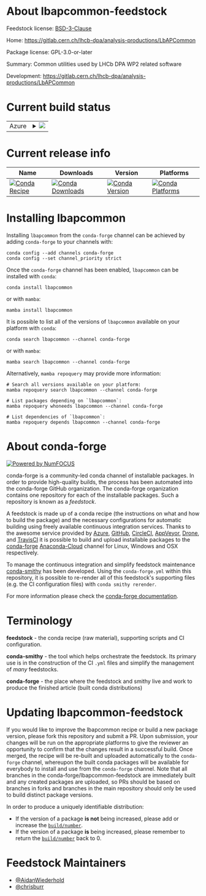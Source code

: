 About lbapcommon-feedstock
==========================

Feedstock license: [BSD-3-Clause](https://github.com/conda-forge/lbapcommon-feedstock/blob/main/LICENSE.txt)

Home: https://gitlab.cern.ch/lhcb-dpa/analysis-productions/LbAPCommon

Package license: GPL-3.0-or-later

Summary: Common utilities used by LHCb DPA WP2 related software

Development: https://gitlab.cern.ch/lhcb-dpa/analysis-productions/LbAPCommon

Current build status
====================


<table>
    
  <tr>
    <td>Azure</td>
    <td>
      <details>
        <summary>
          <a href="https://dev.azure.com/conda-forge/feedstock-builds/_build/latest?definitionId=10643&branchName=main">
            <img src="https://dev.azure.com/conda-forge/feedstock-builds/_apis/build/status/lbapcommon-feedstock?branchName=main">
          </a>
        </summary>
        <table>
          <thead><tr><th>Variant</th><th>Status</th></tr></thead>
          <tbody><tr>
              <td>linux_64_python3.10.____cpython</td>
              <td>
                <a href="https://dev.azure.com/conda-forge/feedstock-builds/_build/latest?definitionId=10643&branchName=main">
                  <img src="https://dev.azure.com/conda-forge/feedstock-builds/_apis/build/status/lbapcommon-feedstock?branchName=main&jobName=linux&configuration=linux%20linux_64_python3.10.____cpython" alt="variant">
                </a>
              </td>
            </tr><tr>
              <td>linux_64_python3.11.____cpython</td>
              <td>
                <a href="https://dev.azure.com/conda-forge/feedstock-builds/_build/latest?definitionId=10643&branchName=main">
                  <img src="https://dev.azure.com/conda-forge/feedstock-builds/_apis/build/status/lbapcommon-feedstock?branchName=main&jobName=linux&configuration=linux%20linux_64_python3.11.____cpython" alt="variant">
                </a>
              </td>
            </tr><tr>
              <td>linux_64_python3.9.____cpython</td>
              <td>
                <a href="https://dev.azure.com/conda-forge/feedstock-builds/_build/latest?definitionId=10643&branchName=main">
                  <img src="https://dev.azure.com/conda-forge/feedstock-builds/_apis/build/status/lbapcommon-feedstock?branchName=main&jobName=linux&configuration=linux%20linux_64_python3.9.____cpython" alt="variant">
                </a>
              </td>
            </tr><tr>
              <td>linux_aarch64_python3.10.____cpython</td>
              <td>
                <a href="https://dev.azure.com/conda-forge/feedstock-builds/_build/latest?definitionId=10643&branchName=main">
                  <img src="https://dev.azure.com/conda-forge/feedstock-builds/_apis/build/status/lbapcommon-feedstock?branchName=main&jobName=linux&configuration=linux%20linux_aarch64_python3.10.____cpython" alt="variant">
                </a>
              </td>
            </tr><tr>
              <td>linux_aarch64_python3.11.____cpython</td>
              <td>
                <a href="https://dev.azure.com/conda-forge/feedstock-builds/_build/latest?definitionId=10643&branchName=main">
                  <img src="https://dev.azure.com/conda-forge/feedstock-builds/_apis/build/status/lbapcommon-feedstock?branchName=main&jobName=linux&configuration=linux%20linux_aarch64_python3.11.____cpython" alt="variant">
                </a>
              </td>
            </tr><tr>
              <td>linux_aarch64_python3.9.____cpython</td>
              <td>
                <a href="https://dev.azure.com/conda-forge/feedstock-builds/_build/latest?definitionId=10643&branchName=main">
                  <img src="https://dev.azure.com/conda-forge/feedstock-builds/_apis/build/status/lbapcommon-feedstock?branchName=main&jobName=linux&configuration=linux%20linux_aarch64_python3.9.____cpython" alt="variant">
                </a>
              </td>
            </tr><tr>
              <td>linux_ppc64le_python3.10.____cpython</td>
              <td>
                <a href="https://dev.azure.com/conda-forge/feedstock-builds/_build/latest?definitionId=10643&branchName=main">
                  <img src="https://dev.azure.com/conda-forge/feedstock-builds/_apis/build/status/lbapcommon-feedstock?branchName=main&jobName=linux&configuration=linux%20linux_ppc64le_python3.10.____cpython" alt="variant">
                </a>
              </td>
            </tr><tr>
              <td>linux_ppc64le_python3.11.____cpython</td>
              <td>
                <a href="https://dev.azure.com/conda-forge/feedstock-builds/_build/latest?definitionId=10643&branchName=main">
                  <img src="https://dev.azure.com/conda-forge/feedstock-builds/_apis/build/status/lbapcommon-feedstock?branchName=main&jobName=linux&configuration=linux%20linux_ppc64le_python3.11.____cpython" alt="variant">
                </a>
              </td>
            </tr><tr>
              <td>linux_ppc64le_python3.9.____cpython</td>
              <td>
                <a href="https://dev.azure.com/conda-forge/feedstock-builds/_build/latest?definitionId=10643&branchName=main">
                  <img src="https://dev.azure.com/conda-forge/feedstock-builds/_apis/build/status/lbapcommon-feedstock?branchName=main&jobName=linux&configuration=linux%20linux_ppc64le_python3.9.____cpython" alt="variant">
                </a>
              </td>
            </tr><tr>
              <td>osx_64_python3.10.____cpython</td>
              <td>
                <a href="https://dev.azure.com/conda-forge/feedstock-builds/_build/latest?definitionId=10643&branchName=main">
                  <img src="https://dev.azure.com/conda-forge/feedstock-builds/_apis/build/status/lbapcommon-feedstock?branchName=main&jobName=osx&configuration=osx%20osx_64_python3.10.____cpython" alt="variant">
                </a>
              </td>
            </tr><tr>
              <td>osx_64_python3.11.____cpython</td>
              <td>
                <a href="https://dev.azure.com/conda-forge/feedstock-builds/_build/latest?definitionId=10643&branchName=main">
                  <img src="https://dev.azure.com/conda-forge/feedstock-builds/_apis/build/status/lbapcommon-feedstock?branchName=main&jobName=osx&configuration=osx%20osx_64_python3.11.____cpython" alt="variant">
                </a>
              </td>
            </tr><tr>
              <td>osx_64_python3.9.____cpython</td>
              <td>
                <a href="https://dev.azure.com/conda-forge/feedstock-builds/_build/latest?definitionId=10643&branchName=main">
                  <img src="https://dev.azure.com/conda-forge/feedstock-builds/_apis/build/status/lbapcommon-feedstock?branchName=main&jobName=osx&configuration=osx%20osx_64_python3.9.____cpython" alt="variant">
                </a>
              </td>
            </tr><tr>
              <td>osx_arm64_python3.10.____cpython</td>
              <td>
                <a href="https://dev.azure.com/conda-forge/feedstock-builds/_build/latest?definitionId=10643&branchName=main">
                  <img src="https://dev.azure.com/conda-forge/feedstock-builds/_apis/build/status/lbapcommon-feedstock?branchName=main&jobName=osx&configuration=osx%20osx_arm64_python3.10.____cpython" alt="variant">
                </a>
              </td>
            </tr><tr>
              <td>osx_arm64_python3.11.____cpython</td>
              <td>
                <a href="https://dev.azure.com/conda-forge/feedstock-builds/_build/latest?definitionId=10643&branchName=main">
                  <img src="https://dev.azure.com/conda-forge/feedstock-builds/_apis/build/status/lbapcommon-feedstock?branchName=main&jobName=osx&configuration=osx%20osx_arm64_python3.11.____cpython" alt="variant">
                </a>
              </td>
            </tr><tr>
              <td>osx_arm64_python3.9.____cpython</td>
              <td>
                <a href="https://dev.azure.com/conda-forge/feedstock-builds/_build/latest?definitionId=10643&branchName=main">
                  <img src="https://dev.azure.com/conda-forge/feedstock-builds/_apis/build/status/lbapcommon-feedstock?branchName=main&jobName=osx&configuration=osx%20osx_arm64_python3.9.____cpython" alt="variant">
                </a>
              </td>
            </tr><tr>
              <td>win_64_python3.10.____cpython</td>
              <td>
                <a href="https://dev.azure.com/conda-forge/feedstock-builds/_build/latest?definitionId=10643&branchName=main">
                  <img src="https://dev.azure.com/conda-forge/feedstock-builds/_apis/build/status/lbapcommon-feedstock?branchName=main&jobName=win&configuration=win%20win_64_python3.10.____cpython" alt="variant">
                </a>
              </td>
            </tr><tr>
              <td>win_64_python3.11.____cpython</td>
              <td>
                <a href="https://dev.azure.com/conda-forge/feedstock-builds/_build/latest?definitionId=10643&branchName=main">
                  <img src="https://dev.azure.com/conda-forge/feedstock-builds/_apis/build/status/lbapcommon-feedstock?branchName=main&jobName=win&configuration=win%20win_64_python3.11.____cpython" alt="variant">
                </a>
              </td>
            </tr><tr>
              <td>win_64_python3.9.____cpython</td>
              <td>
                <a href="https://dev.azure.com/conda-forge/feedstock-builds/_build/latest?definitionId=10643&branchName=main">
                  <img src="https://dev.azure.com/conda-forge/feedstock-builds/_apis/build/status/lbapcommon-feedstock?branchName=main&jobName=win&configuration=win%20win_64_python3.9.____cpython" alt="variant">
                </a>
              </td>
            </tr>
          </tbody>
        </table>
      </details>
    </td>
  </tr>
</table>

Current release info
====================

| Name | Downloads | Version | Platforms |
| --- | --- | --- | --- |
| [![Conda Recipe](https://img.shields.io/badge/recipe-lbapcommon-green.svg)](https://anaconda.org/conda-forge/lbapcommon) | [![Conda Downloads](https://img.shields.io/conda/dn/conda-forge/lbapcommon.svg)](https://anaconda.org/conda-forge/lbapcommon) | [![Conda Version](https://img.shields.io/conda/vn/conda-forge/lbapcommon.svg)](https://anaconda.org/conda-forge/lbapcommon) | [![Conda Platforms](https://img.shields.io/conda/pn/conda-forge/lbapcommon.svg)](https://anaconda.org/conda-forge/lbapcommon) |

Installing lbapcommon
=====================

Installing `lbapcommon` from the `conda-forge` channel can be achieved by adding `conda-forge` to your channels with:

```
conda config --add channels conda-forge
conda config --set channel_priority strict
```

Once the `conda-forge` channel has been enabled, `lbapcommon` can be installed with `conda`:

```
conda install lbapcommon
```

or with `mamba`:

```
mamba install lbapcommon
```

It is possible to list all of the versions of `lbapcommon` available on your platform with `conda`:

```
conda search lbapcommon --channel conda-forge
```

or with `mamba`:

```
mamba search lbapcommon --channel conda-forge
```

Alternatively, `mamba repoquery` may provide more information:

```
# Search all versions available on your platform:
mamba repoquery search lbapcommon --channel conda-forge

# List packages depending on `lbapcommon`:
mamba repoquery whoneeds lbapcommon --channel conda-forge

# List dependencies of `lbapcommon`:
mamba repoquery depends lbapcommon --channel conda-forge
```


About conda-forge
=================

[![Powered by
NumFOCUS](https://img.shields.io/badge/powered%20by-NumFOCUS-orange.svg?style=flat&colorA=E1523D&colorB=007D8A)](https://numfocus.org)

conda-forge is a community-led conda channel of installable packages.
In order to provide high-quality builds, the process has been automated into the
conda-forge GitHub organization. The conda-forge organization contains one repository
for each of the installable packages. Such a repository is known as a *feedstock*.

A feedstock is made up of a conda recipe (the instructions on what and how to build
the package) and the necessary configurations for automatic building using freely
available continuous integration services. Thanks to the awesome service provided by
[Azure](https://azure.microsoft.com/en-us/services/devops/), [GitHub](https://github.com/),
[CircleCI](https://circleci.com/), [AppVeyor](https://www.appveyor.com/),
[Drone](https://cloud.drone.io/welcome), and [TravisCI](https://travis-ci.com/)
it is possible to build and upload installable packages to the
[conda-forge](https://anaconda.org/conda-forge) [Anaconda-Cloud](https://anaconda.org/)
channel for Linux, Windows and OSX respectively.

To manage the continuous integration and simplify feedstock maintenance
[conda-smithy](https://github.com/conda-forge/conda-smithy) has been developed.
Using the ``conda-forge.yml`` within this repository, it is possible to re-render all of
this feedstock's supporting files (e.g. the CI configuration files) with ``conda smithy rerender``.

For more information please check the [conda-forge documentation](https://conda-forge.org/docs/).

Terminology
===========

**feedstock** - the conda recipe (raw material), supporting scripts and CI configuration.

**conda-smithy** - the tool which helps orchestrate the feedstock.
                   Its primary use is in the construction of the CI ``.yml`` files
                   and simplify the management of *many* feedstocks.

**conda-forge** - the place where the feedstock and smithy live and work to
                  produce the finished article (built conda distributions)


Updating lbapcommon-feedstock
=============================

If you would like to improve the lbapcommon recipe or build a new
package version, please fork this repository and submit a PR. Upon submission,
your changes will be run on the appropriate platforms to give the reviewer an
opportunity to confirm that the changes result in a successful build. Once
merged, the recipe will be re-built and uploaded automatically to the
`conda-forge` channel, whereupon the built conda packages will be available for
everybody to install and use from the `conda-forge` channel.
Note that all branches in the conda-forge/lbapcommon-feedstock are
immediately built and any created packages are uploaded, so PRs should be based
on branches in forks and branches in the main repository should only be used to
build distinct package versions.

In order to produce a uniquely identifiable distribution:
 * If the version of a package **is not** being increased, please add or increase
   the [``build/number``](https://docs.conda.io/projects/conda-build/en/latest/resources/define-metadata.html#build-number-and-string).
 * If the version of a package **is** being increased, please remember to return
   the [``build/number``](https://docs.conda.io/projects/conda-build/en/latest/resources/define-metadata.html#build-number-and-string)
   back to 0.

Feedstock Maintainers
=====================

* [@AidanWiederhold](https://github.com/AidanWiederhold/)
* [@chrisburr](https://github.com/chrisburr/)

